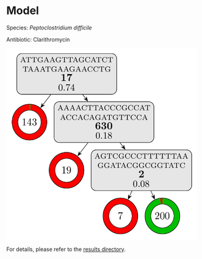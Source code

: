 
# Model

Species: *Peptoclostridium difficile*

Antibiotic: Clarithromycin

<img src="./model.png" width=500 height=500 />

For details, please refer to the [results directory](../../../../../results/cart_b/peptoclostridium%20difficile/clarithromycin/repeat_7/).

